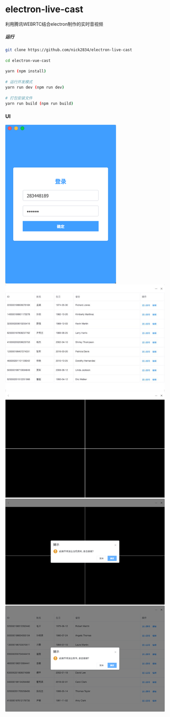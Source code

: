 # electron-live-cast
利用腾讯WEBRTC结合electron制作的实时音视频

##### 运行

``` bash
git clone https://github.com/nick2834/electron-live-cast

cd electron-vue-cast

yarn (npm install)

# 运行开发模式
yarn run dev (npm run dev)

# 打包安装文件 
yarn run build (npm run build)

```

### UI

![](https://github.com/nick2834/electron-live-cast/blob/master/01.jpg)
![](https://github.com/nick2834/electron-live-cast/blob/master/02.jpg)
![](https://github.com/nick2834/electron-live-cast/blob/master/03.jpg)
![](https://github.com/nick2834/electron-live-cast/blob/master/04.jpg)
![](https://github.com/nick2834/electron-live-cast/blob/master/05.jpg)